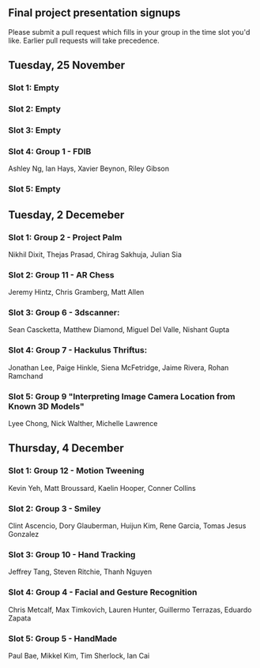 ## Final project presentation signups
Please submit a pull request which fills in your group in the time slot you'd like. Earlier pull requests will take precedence.

## Tuesday, 25 November
### Slot 1: Empty
### Slot 2: Empty
### Slot 3: Empty
### Slot 4: Group 1 - FDIB
Ashley Ng, Ian Hays, Xavier Beynon, Riley Gibson
### Slot 5: Empty

## Tuesday, 2 Decemeber
### Slot 1: Group 2 - Project Palm
Nikhil Dixit, Thejas Prasad, Chirag Sakhuja, Julian Sia
### Slot 2: Group 11 - AR Chess
Jeremy Hintz, Chris Gramberg, Matt Allen
### Slot 3: Group 6 - 3dscanner: 
Sean Cascketta, Matthew Diamond, Miguel Del Valle, Nishant Gupta
### Slot 4: Group 7 - Hackulus Thriftus:
Jonathan Lee, Paige Hinkle, Siena McFetridge, Jaime Rivera, Rohan Ramchand
### Slot 5: Group 9 "Interpreting Image Camera Location from Known 3D Models"
Lyee Chong, Nick Walther, Michelle Lawrence

## Thursday, 4 December
### Slot 1: Group 12 - Motion Tweening
Kevin Yeh, Matt Broussard, Kaelin Hooper, Conner Collins
### Slot 2: Group 3 - Smiley
Clint Ascencio, Dory Glauberman, Huijun Kim, Rene Garcia, Tomas Jesus Gonzalez
### Slot 3: Group 10 - Hand Tracking
Jeffrey Tang, Steven Ritchie, Thanh Nguyen
### Slot 4: Group 4 - Facial and Gesture Recognition
Chris Metcalf, Max Timkovich, Lauren Hunter, Guillermo Terrazas, Eduardo Zapata
### Slot 5: Group 5 - HandMade
Paul Bae, Mikkel Kim, Tim Sherlock, Ian Cai
